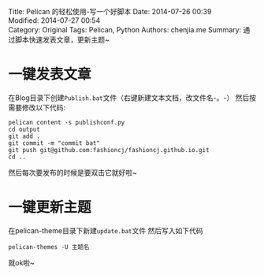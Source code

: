 Title: Pelican 的轻松使用-写一个好脚本
Date: 2014-07-26 00:39  
Modified: 2014-07-27 00:54  
Category: Original
Tags: Pelican, Python
Authors: chenjia.me
Summary: 通过脚本快速发表文章，更新主题~

# 一键发表文章 #
在Blog目录下创建`Publish.bat`文件（右键新建文本文档，改文件名-。-）
然后按需要修改以下代码:

    pelican content -s publishconf.py
    cd output
    git add .
    git commit -m "commit bat"
    git push git@github.com:fashioncj/fashioncj.github.io.git
    cd ..

然后每次要发布的时候是要双击它就好啦~

# 一键更新主题 #
在pelican-theme目录下新建`update.bat`文件
然后写入如下代码

    pelican-themes -U 主题名

就ok啦~